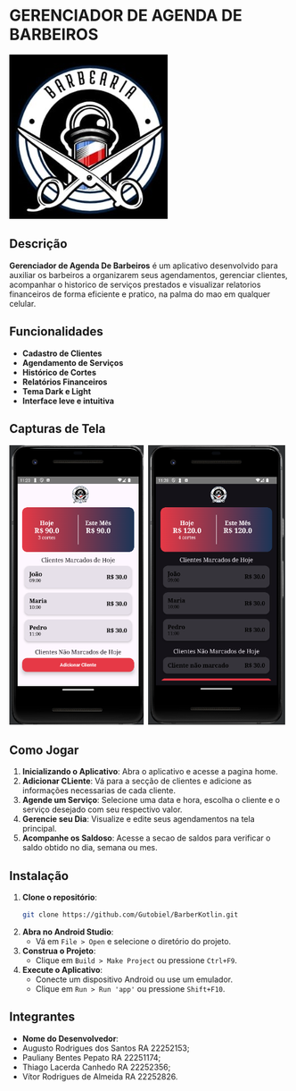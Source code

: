 # GERENCIADOR DE AGENDA DE BARBEIROS

<img src="assets/logo_barber.jpg" alt="App Logo"/>

## Descrição

**Gerenciador de Agenda De Barbeiros** é um aplicativo desenvolvido para auxiliar os barbeiros a 
organizarem seus agendamentos, gerenciar clientes, acompanhar o historico de serviços prestados e 
visualizar relatorios financeiros de forma eficiente e pratico, na palma do mao em qualquer celular.

## Funcionalidades

- **Cadastro de Clientes**
- **Agendamento de Serviços**
- **Histórico de Cortes**
- **Relatórios Financeiros**
- **Tema Dark e Light**
- **Interface leve e intuitiva**

## Capturas de Tela

<img src="Home.png" alt="" height="500"/>
<img src="LightHome.png" alt="" height="500"/>
<img src="DarkMode.png" alt="" height="500"/>

## Como Jogar

1. **Inicializando o Aplicativo**: Abra o aplicativo e acesse a pagina home.
2. **Adicionar CLiente**: Vá para a secção de clientes e adicione as informações necessarias de cada
   cliente.
3. **Agende um Serviço**: Selecione uma data e hora, escolha o cliente e o serviço desejado com seu
   respectivo valor. 
4. **Gerencie seu Dia**: Visualize e edite seus agendamentos na tela principal.
5. **Acompanhe os Saldoso**: Acesse a secao de saldos para verificar o saldo obtido no dia, semana ou mes.

## Instalação

1. **Clone o repositório**:
    ```sh
    git clone https://github.com/Gutobiel/BarberKotlin.git
    ```
2. **Abra no Android Studio**:
   - Vá em `File > Open` e selecione o diretório do projeto.
3. **Construa o Projeto**:
   - Clique em `Build > Make Project` ou pressione `Ctrl+F9`.
4. **Execute o Aplicativo**:
   - Conecte um dispositivo Android ou use um emulador.
   - Clique em `Run > Run 'app'` ou pressione `Shift+F10`.

## Integrantes

- **Nome do Desenvolvedor**:
- Augusto Rodrigues dos Santos RA 22252153;
- Pauliany Bentes Pepato RA 22251174;
- Thiago Lacerda Canhedo RA 22252356;
- Vítor Rodrigues de Almeida RA 22252826.
